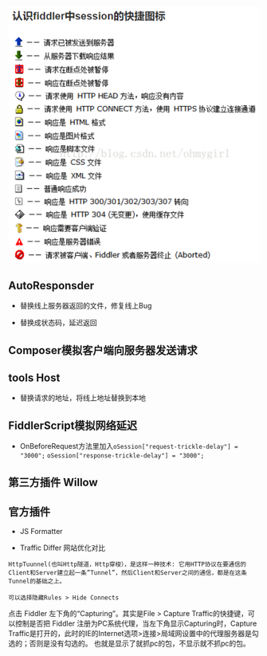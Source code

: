 ![](/assets/360截图18720118100141133.png)



## AutoResponsder

- 替换线上服务器返回的文件，修复线上Bug

- 替换成状态码，延迟返回




## Composer模拟客户端向服务器发送请求




## tools Host

- 替换请求的地址，将线上地址替换到本地




## FiddlerScript模拟网络延迟

- OnBeforeRequest方法里加入`oSession["request-trickle-delay"] = "3000";`    `oSession["response-trickle-delay"] = "3000";`



## 第三方插件 Willow




## 官方插件

- JS Formatter

- Traffic Differ    网站优化对比





```
HttpTuunnel(也叫Http隧道，Http穿梭），是这样一种技术: 它用HTTP协议在要通信的Client和Server建立起一条”Tunnel”，然后Client和Server之间的通信，都是在这条Tunnel的基础之上。

可以选择隐藏Rules > Hide Connects
```



点击 Fiddler 左下角的“Capturing”。其实是File > Capture Traffic的快捷键，可以控制是否把 Fiddler 注册为PC系统代理，当左下角显示Capturing时，Capture Traffic是打开的，此时的IE的Internet选项>连接>局域网设置中的代理服务器是勾选的；否则是没有勾选的。 也就是显示了就抓pc的包，不显示就不抓pc的包。
